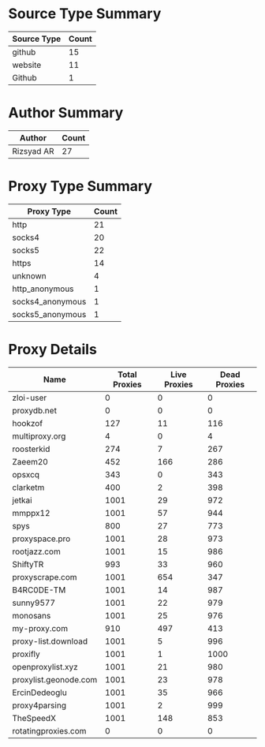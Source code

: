 # Source Type Summary

| Source Type | Count |
|-------------|-------|
| github | 15 |
| website | 11 |
| Github | 1 |


# Author Summary

| Author | Count |
|--------|-------|
| Rizsyad AR | 27 |


# Proxy Type Summary

| Proxy Type | Count |
|------------|-------|
| http | 21 |
| socks4 | 20 |
| socks5 | 22 |
| https | 14 |
| unknown | 4 |
| http_anonymous | 1 |
| socks4_anonymous | 1 |
| socks5_anonymous | 1 |


# Proxy Details

| Name | Total Proxies | Live Proxies | Dead Proxies |
|------|---------------|--------------|---------------|
| zloi-user | 0 | 0 | 0 |
| proxydb.net | 0 | 0 | 0 |
| hookzof | 127 | 11 | 116 |
| multiproxy.org | 4 | 0 | 4 |
| roosterkid | 274 | 7 | 267 |
| Zaeem20 | 452 | 166 | 286 |
| opsxcq | 343 | 0 | 343 |
| clarketm | 400 | 2 | 398 |
| jetkai | 1001 | 29 | 972 |
| mmppx12 | 1001 | 57 | 944 |
| spys | 800 | 27 | 773 |
| proxyspace.pro | 1001 | 28 | 973 |
| rootjazz.com | 1001 | 15 | 986 |
| ShiftyTR | 993 | 33 | 960 |
| proxyscrape.com | 1001 | 654 | 347 |
| B4RC0DE-TM | 1001 | 14 | 987 |
| sunny9577 | 1001 | 22 | 979 |
| monosans | 1001 | 25 | 976 |
| my-proxy.com | 910 | 497 | 413 |
| proxy-list.download | 1001 | 5 | 996 |
| proxifly | 1001 | 1 | 1000 |
| openproxylist.xyz | 1001 | 21 | 980 |
| proxylist.geonode.com | 1001 | 23 | 978 |
| ErcinDedeoglu | 1001 | 35 | 966 |
| proxy4parsing | 1001 | 2 | 999 |
| TheSpeedX | 1001 | 148 | 853 |
| rotatingproxies.com | 0 | 0 | 0 |
